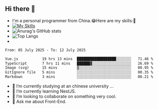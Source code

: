 ## Hi there 👋
- I'm a personal programmer from China.😂Here are my skills:🤔
- [![My Skills](https://skillicons.dev/icons?i=js,html,css,vue,typescript,java,golang)](https://skillicons.dev)
- ![Anurag's GitHub stats](https://github-readme-stats.vercel.app/api?username=FluffyChi-Xing&count_private=true&show_icons=true&theme=radical)
- ![Top Langs](https://github-readme-stats.vercel.app/api/top-langs/?username=FluffyChi-Xing)
- <!--START_SECTION:waka-->

```txt
From: 05 July 2025 - To: 12 July 2025

Vue.js           19 hrs 13 mins  ██████████████████░░░░░░░   71.46 %
TypeScript       7 hrs 11 mins   ██████▓░░░░░░░░░░░░░░░░░░   26.69 %
Image (svg)      15 mins         ▒░░░░░░░░░░░░░░░░░░░░░░░░   00.95 %
GitIgnore file   5 mins          ░░░░░░░░░░░░░░░░░░░░░░░░░   00.35 %
Markdown         3 mins          ░░░░░░░░░░░░░░░░░░░░░░░░░   00.21 %
```

<!--END_SECTION:waka-->
- 🔭 I’m currently studying at an chinese university ...
- 🌱 I’m currently learning NestJS.
- 👯 I’m looking to collaborate on something very cool.
- 💬 Ask me about Front-End.
